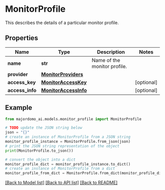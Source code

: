 # MonitorProfile

This describes the details of a particular monitor profile.

## Properties

Name | Type | Description | Notes
------------ | ------------- | ------------- | -------------
**name** | **str** | Name of the monitor profile. | 
**provider** | [**MonitorProviders**](MonitorProviders.md) |  | 
**access_key** | [**MonitorAccessKey**](MonitorAccessKey.md) |  | [optional] 
**access_info** | [**MonitorAccessInfo**](MonitorAccessInfo.md) |  | [optional] 

## Example

```python
from majordomo_ai.models.monitor_profile import MonitorProfile

# TODO update the JSON string below
json = "{}"
# create an instance of MonitorProfile from a JSON string
monitor_profile_instance = MonitorProfile.from_json(json)
# print the JSON string representation of the object
print(MonitorProfile.to_json())

# convert the object into a dict
monitor_profile_dict = monitor_profile_instance.to_dict()
# create an instance of MonitorProfile from a dict
monitor_profile_from_dict = MonitorProfile.from_dict(monitor_profile_dict)
```
[[Back to Model list]](../README.md#documentation-for-models) [[Back to API list]](../README.md#documentation-for-api-endpoints) [[Back to README]](../README.md)


